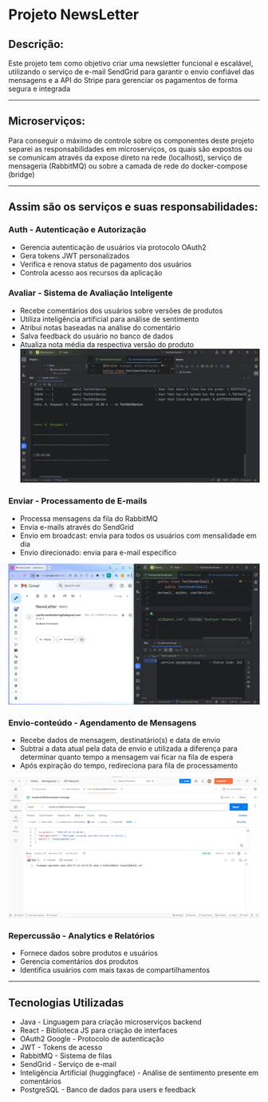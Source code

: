 # Projeto NewsLetter

## Descrição:
Este projeto tem como objetivo criar uma newsletter funcional e escalável, utilizando o serviço de e-mail SendGrid para garantir o envio confiável das mensagens e a API do Stripe para gerenciar os pagamentos de forma segura e integrada

---
## Microserviços:
Para conseguir o máximo de controle sobre os componentes deste projeto separei as responsabilidades em microserviços, os quais são expostos ou se comunicam através da expose direto na rede (localhost), serviço de mensageria (RabbitMQ) ou sobre a camada de rede do docker-compose (bridge)

---
## Assim são os serviços e suas responsabilidades:

### Auth - Autenticação e Autorização

* Gerencia autenticação de usuários via protocolo OAuth2
* Gera tokens JWT personalizados
* Verifica e renova status de pagamento dos usuários
* Controla acesso aos recursos da aplicação

### Avaliar - Sistema de Avaliação Inteligente

* Recebe comentários dos usuários sobre versões de produtos
* Utiliza inteligência artificial para análise de sentimento 
* Atribui notas baseadas na análise do comentário
* Salva feedback do usuário no banco de dados
* Atualiza nota média da respectiva versão do produto
![testes avaliações](./img/testsOpinion.png)

### Enviar - Processamento de E-mails

* Processa mensagens da fila do RabbitMQ
* Envia e-mails através do SendGrid
* Envio em broadcast: envia para todos os usuários com mensalidade em dia
* Envio direcionado: envia para e-mail específico

![testes avaliações](./img/sendEmail.png)


### Envio-conteúdo - Agendamento de Mensagens

* Recebe dados de mensagem, destinatário(s) e data de envio
* Subtrai a data atual pela data de envio e utilizada a diferença para determinar quanto tempo a mensagem vai ficar na fila de espera
* Após expiração do tempo, redireciona para fila de processamento

![testes avaliações](./img/agendar.png)


### Repercussão - Analytics e Relatórios

* Fornece dados sobre produtos e usuários
* Gerencia comentários dos produtos
* Identifica usuários com mais taxas de compartilhamentos

---
## Tecnologias Utilizadas

* Java - Linguagem para criação microserviços backend
* React - Biblioteca JS para criação de interfaces
* OAuth2 Google - Protocolo de autenticação
* JWT - Tokens de acesso
* RabbitMQ - Sistema de filas
* SendGrid - Serviço de e-mail
* Inteligência Artificial (huggingface) - Análise de sentimento presente em comentários
* PostgreSQL - Banco de dados para users e feedback
